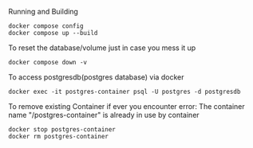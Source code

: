 Running and Building
```
docker compose config
docker compose up --build
```
To reset the database/volume just in case you mess it up
```
docker compose down -v
```
To access postgresdb(postgres database) via docker
```
docker exec -it postgres-container psql -U postgres -d postgresdb
```
To remove existing Container if ever you encounter
error: The container name "/postgres-container" is already in use by container
```
docker stop postgres-container
docker rm postgres-container
```
